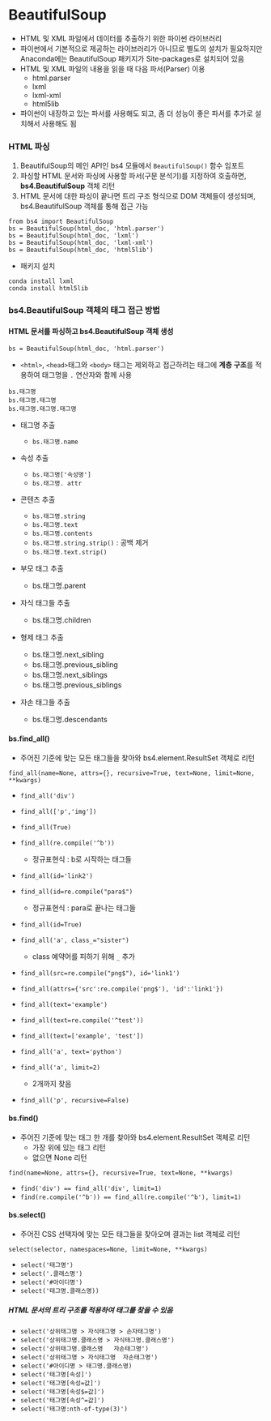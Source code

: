 # BeautifulSoup

- HTML 및 XML 파일에서 데이터를 추출하기 위한 파이썬 라이브러리
- 파이썬에서 기본적으로 제공하는 라이브러리가 아니므로 별도의 설치가 필요하지만 Anaconda에는 BeautifulSoup 패키지가 Site-packages로 설치되어 있음
- HTML 및 XML 파일의 내용을 읽을 때 다음 파서(Parser) 이용
  - html.parser
  - lxml
  - lxml-xml
  - html5lib
- 파이썬이 내장하고 있는 파서를 사용해도 되고, 좀 더 성능이 좋은 파서를 추가로 설치해서 사용해도 됨



### HTML 파싱

1. BeautifulSoup의 메인 API인 bs4 모듈에서 `BeautifulSoup()` 함수 임포트
2. 파싱할 HTML 문서와 파싱에 사용할 파서(구문 분석기)를 지정하여 호출하면, **bs4.BeautifulSoup** 객체 리턴
3. HTML 문서에 대한 파싱이 끝나면 트리 구조 형식으로 DOM 객체들이 생성되며, bs4.BeautifulSoup 객체를 통해 접근 가능

```
from bs4 import BeautifulSoup
bs = BeautifulSoup(html_doc, 'html.parser')
bs = BeautifulSoup(html_doc, 'lxml')
bs = BeautifulSoup(html_doc, 'lxml-xml')
bs = BeautifulSoup(html_doc, 'html5lib')
```

- 패키지 설치

```
conda install lxml
conda install html5lib
```



### bs4.BeautifulSoup 객체의 태그 접근 방법

#### HTML 문서를 파싱하고 bs4.BeautifulSoup 객체 생성

```
bs = BeautifulSoup(html_doc, 'html.parser')
```

- `<html>`, `<head>`태그와 `<body>` 태그는 제외하고 접근하려는 태그에 **계층 구조**를 적용하여 태그명을 `.` 연산자와 함께 사용

```
bs.태그명
bs.태그명.태그명
bs.태그명.태그명.태그명
```

- 태그명 추출
  - `bs.태그명.name`
- 속성 추출
  - `bs.태그명['속성명']`
  - `bs.태그명. attr`
- 콘텐츠 추출
  - `bs.태그명.string`
  - `bs.태그명.text`
  - `bs.태그명.contents`
  - `bs.태그명.string.strip()` : 공백 제거
  - `bs.태그명.text.strip()`

- 부모 태그 추출
  - bs.태그명.parent
- 자식 태그들 추출
  - bs.태그명.children
- 형제 태그 추출
  - bs.태그명.next_sibling
  - bs.태그명.previous_sibling
  - bs.태그명.next_siblings
  - bs.태그명.previous_siblings
- 자손 태그들 추출
  - bs.태그명.descendants



#### bs.find_all()

- 주어진 기준에 맞는 모든 태그들을 찾아와 bs4.element.ResultSet 객체로 리턴

```
find_all(name=None, attrs={}, recursive=True, text=None, limit=None, **kwargs)
```

- `find_all('div')`
- `find_all(['p','img'])`
- `find_all(True)`
- `find_all(re.compile('^b'))`
  - 정규표현식 : b로 시작하는 태그들
- `find_all(id='link2')`
- `find_all(id=re.compile("para$")`
  - 정규표현식 : para로 끝나는 태그들
- `find_all(id=True)`
- `find_all('a', class_="sister")`
  - class 예약어를 피하기 위해 `_` 추가
- `find_all(src=re.compile("png$"), id='link1')`

- `find_all(attrs={'src':re.compile('png$'), 'id':'link1'})`
- `find_all(text='example')`
- `find_all(text=re.compile('^test'))`
- `find_all(text=['example', 'test'])`
- `find_all('a', text='python')`
- `find_all('a', limit=2)`
  - 2개까지 찾음
- `find_all('p', recursive=False)`

#### bs.find()

- 주어진 기준에 맞는 태그 한 개를 찾아와 bs4.element.ResultSet 객체로 리턴
  - 가장 위에 있는 태그 리턴
  - 없으면 None 리턴

```
find(name=None, attrs={}, recursive=True, text=None, **kwargs)
```

- `find('div') == find_all('div', limit=1)` 
- `find(re.compile('^b')) == find_all(re.compile('^b'), limit=1)`

#### bs.select()

- 주어진 CSS 선택자에 맞는 모든 태그들을 찾아오며 결과는 list 객체로 리턴

```
select(selector, namespaces=None, limit=None, **kwargs)
```

- `select('태그명')`
- `select('.클래스명')`
- `select('#아이디명')` 
- `select('태그명.클래스명))`

##### HTML 문서의 트리 구조를 적용하여 태그를 찾을 수 있음

- `select('상위태그명 > 자식태그명 > 손자태그명')`
- `select('상위태그명.클래스명 > 자식태그명.클래스명')`   
- `select('상위태그명.클래스명   자손태그명')`              
- `select('상위태그명 > 자식태그명  자손태그명')`     
- `select('#아이디명 > 태그명.클래스명)`
- `select('태그명[속성]')`
- `select('태그명[속성=값]')`
- `select('태그명[속성$=값]')`
- `select('태그명[속성^=값]')`
- `select('태그명:nth-of-type(3)')`

